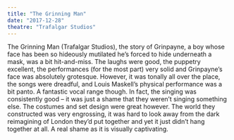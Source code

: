 ```yaml
---
title: "The Grinning Man"
date: "2017-12-28"
theatre: "Trafalgar Studios"
---
```


The Grinning
Man (Trafalgar Studios), the story of Grinpayne, a boy whose face has been so hideously mutilated he’s forced to hide underneath a mask, was a bit hit-and-miss. The laughs were good, the puppetry excellent, the performances (for the most part) very solid and Grinpayne’s face was absolutely grotesque. However, it was tonally all over the place, the songs were dreadful, and Louis Maskell’s physical performance was a bit panto. A fantastic vocal range though. In fact, the singing was consistently good – it was just a shame that they weren’t singing something else.
The costumes and set design were great however. The world they constructed was very engrossing, it was hard to look away from the dark reimagining of London they’d put together and yet it just didn’t hang together at all. A real shame as it is visually captivating.
